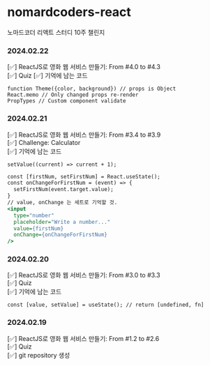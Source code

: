 # nomardcoders-react  
노마드코더 리액트 스터디 10주 챌린지  

### 2024.02.22  
[✅] ReactJS로 영화 웹 서비스 만들기: From #4.0 to #4.3  
[✅] Quiz
[✅] 기억에 남는 코드  
```
function Theme({color, background}) // props is Object
React.memo // Only changed props re-render 
PropTypes // Custom component validate
```
  
### 2024.02.21  
[✅] ReactJS로 영화 웹 서비스 만들기: From #3.4 to #3.9  
[✅] Challenge: Calculator  
[✅] 기억에 남는 코드  
```
setValue((current) => current + 1);
```
``` html:index.html
const [firstNum, setFirstNum] = React.useState();
const onChangeForFirstNum = (event) => {  
  setFirstNum(event.target.value);
}
// value, onChange 는 세트로 기억할 것.
<input
  type="number" 
  placeholder="Write a number..." 
  value={firstNum}
  onChange={onChangeForFirstNum}
/>
``` 
  
### 2024.02.20  
[✅] ReactJS로 영화 웹 서비스 만들기: From #3.0 to #3.3  
[✅] Quiz  
[✅] 기억에 남는 코드  
```
const [value, setValue] = useState(); // return [undefined, fn]
```

### 2024.02.19  
[✅] ReactJS로 영화 웹 서비스 만들기: From #1.2 to #2.6  
[✅] Quiz  
[✅] git repository 생성
